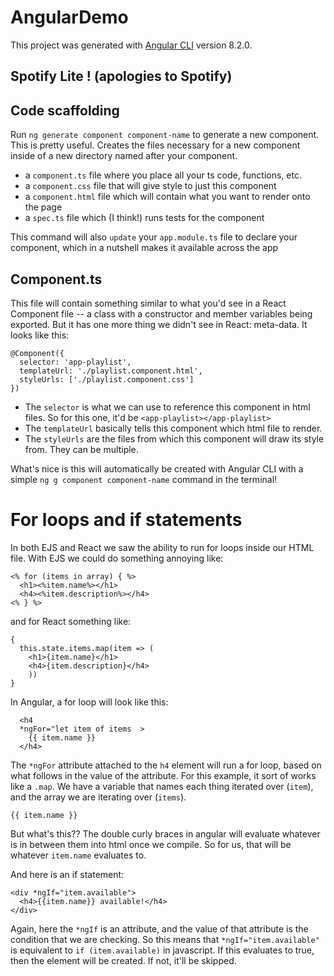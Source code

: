 # AngularDemo

This project was generated with [Angular CLI](https://github.com/angular/angular-cli) version 8.2.0.

## Spotify Lite ! (apologies to Spotify)



## Code scaffolding

Run `ng generate component component-name` to generate a new component. This is pretty useful. Creates the files necessary for a new component inside of a new directory named after your component.
- a `component.ts` file where you place all your ts code, functions, etc.
- a `component.css` file that will give style to just this component
- a `component.html` file which will contain what you want to render onto the page
- a `spec.ts` file which (I think!) runs tests for the component

This command will also `update` your `app.module.ts` file to declare your component, which in a nutshell makes it available across the app

## Component.ts

This file will contain something similar to what you'd see in a React Component file -- a class with a constructor and member variables being exported. But it has one more thing we didn't see in React: meta-data. It looks like this:
```
@Component({
  selector: 'app-playlist',
  templateUrl: './playlist.component.html',
  styleUrls: ['./playlist.component.css']
})
```
- The `selector` is what we can use to reference this component in html files. So for this one, it'd be `<app-playlist></app-playlist>`
- The `templateUrl` basically tells this component which html file to render.
- The `styleUrls` are the files from which this component will draw its style from. They can be multiple.

What's nice is this will automatically be created with  Angular CLI with a simple `ng g component component-name` command in the terminal!



# For loops and if statements
In both EJS and React we saw the ability to run for loops inside our HTML file. With EJS we could do something annoying like:
```
<% for (items in array) { %>
  <h1><%item.name%></h1>
  <h4><%item.description%></h4>
<% } %>
```

and for React something like:
```
{
  this.state.items.map(item => (
    <h1>{item.name}</h1>
    <h4>{item.description}</h4>
    ))
}
```

In Angular, a for loop will look like this:
```
  <h4
  *ngFor="let item of items  >
    {{ item.name }}
  </h4>
```
The `*ngFor` attribute attached to the `h4` element will run a for loop, based on what follows in the value of the attribute. For this example, it sort of works like a `.map`. We have a variable that names each thing iterated over (`item`), and the array we are iterating over (`items`).

```
{{ item.name }}
```
But what's this?? The double curly braces in angular will evaluate whatever is in between them into html once we compile. So for us, that will be whatever `item.name` evaluates to.

And here is an if statement:
```
<div *ngIf="item.available">
  <h4>{{item.name}} available!</h4>
</div>
```
Again, here the `*ngIf` is an attribute, and the value of that attribute is the condition that we are checking. So this means that `*ngIf="item.available"` is equivalent to `if (item.available)` in javascript. If this evaluates to true, then the element will be created. If not, it'll be skipped.
